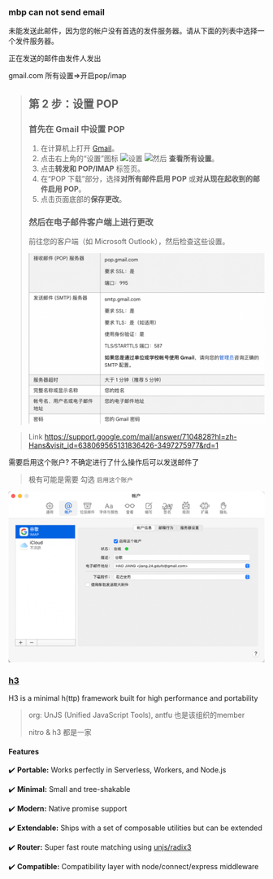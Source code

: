 ### mbp can not send email

未能发送此邮件，因为您的帐户没有首选的发件服务器。请从下面的列表中选择一个发件服务器。

正在发送的邮件由发件人发出

gmail.com 所有设置=>开启pop/imap

> ## 第 2 步：设置 POP
>
> ### 首先在 Gmail 中设置 POP
>
> 1. 在计算机上打开 [Gmail](https://mail.google.com/)。
> 2. 点击右上角的“设置”图标 ![设置](https://lh3.googleusercontent.com/p3J-ZSPOLtuBBR_ofWTFDfdgAYQgi8mR5c76ie8XQ2wjegk7-yyU5zdRVHKybQgUlQ=w36-h36) ![然后](https://lh3.googleusercontent.com/3_l97rr0GvhSP2XV5OoCkV2ZDTIisAOczrSdzNCBxhIKWrjXjHucxNwocghoUa39gw=w36-h36) **查看所有设置**。
> 3. 点击**转发和 POP/IMAP** 标签页。
> 4. 在“POP 下载”部分，选择**对所有邮件启用 POP** 或**对从现在起收到的邮件启用 POP**。
> 5. 点击页面底部的**保存更改**。
>
> ### 然后在电子邮件客户端上进行更改
>
> 前往您的客户端（如 Microsoft Outlook），然后检查这些设置。
>
> ![image-20221218183723460](./imgs/image-20221218183723460.png)

> Link https://support.google.com/mail/answer/7104828?hl=zh-Hans&visit_id=638069565131836426-3497275977&rd=1

需要启用这个账户? 不确定进行了什么操作后可以发送邮件了

> 极有可能是需要 勾选 `启用这个账户`

![image-20221218182918421](./imgs/image-20221218182918421.png)



### [h3](https://github.com/unjs/h3) 

H3 is a minimal h(ttp) framework built for high performance and portability

> org: UnJS (Unified JavaScript Tools), antfu 也是该组织的member
>
> nitro & h3 都是一家

#### Features

✔️ **Portable:** Works perfectly in Serverless, Workers, and Node.js

✔️ **Minimal:** Small and tree-shakable

✔️ **Modern:** Native promise support

✔️ **Extendable:** Ships with a set of composable utilities but can be extended

✔️ **Router:** Super fast route matching using [unjs/radix3](https://github.com/unjs/radix3)

✔️ **Compatible:** Compatibility layer with node/connect/express middleware

